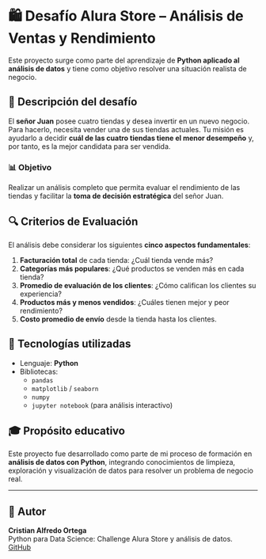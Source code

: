 # 🛍️ Desafío Alura Store – Análisis de Ventas y Rendimiento

Este proyecto surge como parte del aprendizaje de **Python aplicado al análisis de datos** y tiene como objetivo resolver una situación realista de negocio.

## 📘 Descripción del desafío

El **señor Juan** posee cuatro tiendas y desea invertir en un nuevo negocio. Para hacerlo, necesita vender una de sus tiendas actuales. Tu misión es ayudarlo a decidir **cuál de las cuatro tiendas tiene el menor desempeño** y, por tanto, es la mejor candidata para ser vendida.

### 📊 Objetivo

Realizar un análisis completo que permita evaluar el rendimiento de las tiendas y facilitar la **toma de decisión estratégica** del señor Juan.

## 🔍 Criterios de Evaluación

El análisis debe considerar los siguientes **cinco aspectos fundamentales**:

1. **Facturación total** de cada tienda: ¿Cuál tienda vende más?
2. **Categorías más populares**: ¿Qué productos se venden más en cada tienda?
3. **Promedio de evaluación de los clientes**: ¿Cómo califican los clientes su experiencia?
4. **Productos más y menos vendidos**: ¿Cuáles tienen mejor y peor rendimiento?
5. **Costo promedio de envío** desde la tienda hasta los clientes.

## 📁 Tecnologías utilizadas

- Lenguaje: **Python**
- Bibliotecas:
  - `pandas`
  - `matplotlib` / `seaborn`
  - `numpy`
  - `jupyter notebook` (para análisis interactivo)

## 🎓 Propósito educativo

Este proyecto fue desarrollado como parte de mi proceso de formación en **análisis de datos con Python**, integrando conocimientos de limpieza, exploración y visualización de datos para resolver un problema de negocio real.

---

## 👤 Autor

**Cristian Alfredo Ortega**  
Python para Data Science: Challenge Alura Store y análisis de datos.  
[GitHub](https://github.com/cristianortega0)
